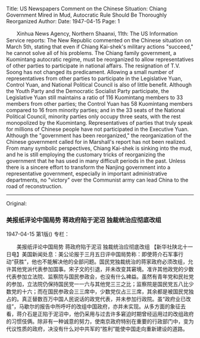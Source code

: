 Title: US Newspapers Comment on the Chinese Situation: Chiang Government Mired in Mud, Autocratic Rule Should Be Thoroughly Reorganized
Author:
Date: 1947-04-15
Page: 1

　　Xinhua News Agency, Northern Shaanxi, 11th: The US Information Service reports: The New Republic commented on the Chinese situation on March 5th, stating that even if Chiang Kai-shek's military actions "succeed," he cannot solve all of his problems. The Chiang family government, a Kuomintang autocratic regime, must be reorganized to allow representatives of other parties to participate in national affairs. The resignation of T.V. Soong has not changed its predicament. Allowing a small number of representatives from other parties to participate in the Legislative Yuan, Control Yuan, and National Political Council is also of little benefit. Although the Youth Party and the Democratic Socialist Party participate, the Legislative Yuan still maintains a ratio of 116 Kuomintang members to 33 members from other parties; the Control Yuan has 58 Kuomintang members compared to 16 from minority parties; and in the 33 seats of the National Political Council, minority parties only occupy three seats, with the rest monopolized by the Kuomintang. Representatives of parties that truly speak for millions of Chinese people have not participated in the Executive Yuan. Although the "government has been reorganized," the reorganization of the Chinese government called for in Marshall's report has not been realized. From many symbolic perspectives, Chiang Kai-shek is sinking into the mud, and he is still employing the customary tricks of reorganizing the government that he has used in many difficult periods in the past. Unless there is a sincere effort to transform the Nanjing government into a representative government, especially in important administrative departments, no "victory" over the Communist army can lead China to the road of reconstruction.



<hr /> 

Original: 


### 美报纸评论中国局势  蒋政府陷于泥沼  独裁统治应彻底改组

1947-04-15
第1版()
专栏：

　　美报纸评论中国局势
    蒋政府陷于泥沼
    独裁统治应彻底改组
    【新华社陕北十一日电】美国新闻处息：美公论报于三月五日评中国局势称：即使蒋介石军事行动“获胜”，他也不能解决他的全部问题。国民党独裁统治的蒋家政府必须改组，允许其他党派代表参加国事。宋子文的引退，并未改变其窘境。准许其他政党的少数代表参加立法院、监察院与国民参政会，也没有什么裨益。虽然有青年党和民社党的参加，立法院仍保持国民党一一六与其他党三三之比；监察院是国民党五八比少数党的十六；而在国民参政会三三席中，少数党仅占三三席，其余都是被国民党独占的。真正替数百万中国人民说话的政党代表，并未参加行政院。虽“政府业已改组”，马歇尔的报告中所呼吁的改组中国政府，亦并未实现。从多方面的象征去看，蒋介石是正陷于泥沼中，他仍采用与过去许多窘迫时期曾经运用过的改组政府的习惯伎俩。除非有一种诚意的努力，使南京政府特别在重要的行政部门中，变为代议性质的政府，决没有什么对中共军的“胜利”能使中国走向重新建设的道路。
